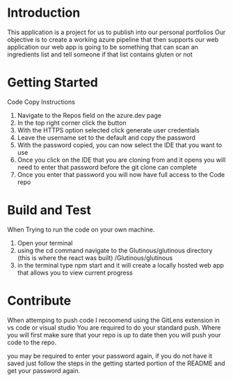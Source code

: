 # Introduction 
This application is a project for us to publish into our personal portfolios
Our objective is to create a working azure pipeline that then supports our web application
our web app is going to be something that can scan an ingredients list and tell someone 
if that list contains gluten or not

# Getting Started
Code Copy Instructions
1. Navigate to the Repos field on the azure.dev page
2. In the top right corner click the <Clone> button
3. With the HTTPS option selected click generate user credentials
4. Leave the username set to the default and copy the password
5. With the password copied, you can now select the IDE that you want to use
6. Once you click on the IDE that you are cloning from and it opens you will need to enter that password before
the git clone can complete
7. Once you enter that password you will now have full access to the Code repo

# Build and Test
When Trying to run the code on your own machine.
1. Open your terminal
2. using the cd command navigate to the Glutinous/glutinous directory (this is where the react was built)
/Glutinous/glutinous
3. in the terminal type npm start and it will create a locally hosted web app that allows you to view
current progress

# Contribute
When attemping to push code I recoomend using the GitLens extension in vs code or visual studio
You are required to do your standard push. Where you will first make sure that your repo is up to date
then you will push your code to the repo.

you may be required to enter your password again, if you do not have it saved just follow the steps in the 
getting started portion of the README and get your password again.
